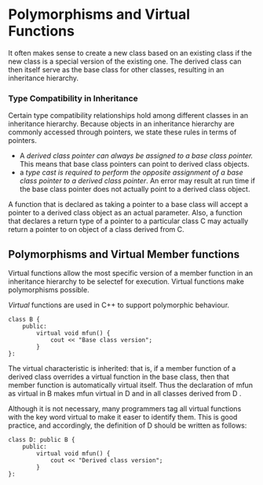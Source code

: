 # Polymorphisms and Virtual Functions
It often makes sense to create a new class based on an
existing class if the new class is a special version of the existing one. The derived class can
then itself serve as the base class for other classes, resulting in an inheritance hierarchy.

### Type Compatibility in Inheritance
Certain type compatibility relationships hold among different classes in an inheritance
hierarchy. Because objects in an inheritance hierarchy are commonly accessed through pointers,
we state these rules in terms of pointers.

 - A _derived class pointer can always be assigned to a base class pointer._ This means
   that base class pointers can point to derived class objects.
 - a _type cast is required to perform the opposite assignment of a base class pointer_
   _to a derived class pointer_. An error may result at run time if the base class pointer
   does not actually point to a derived class object.

A function that is declared as
taking a pointer to a base class will accept a pointer to a derived class object as an actual
parameter. Also, a function that declares a return type of a pointer to a particular class C
may actually return a pointer to on object of a class derived from C.


## Polymorphisms and Virtual Member functions
Virtual functions allow the most specific version of a member function in an
inheritance hierarchy to be selectef for execution. Virtual functions make
polymorphisms possible.

_Virtual_ functions are used in C++ to support polymorphic behaviour.
```
class B {
    public:
        virtual void mfun() {
            cout << "Base class version";
        }
}:
```
The virtual characteristic is inherited: that is, if a member function of a derived class
overrides a virtual function in the base class, then that member function is automatically
virtual itself. Thus the declaration of mfun as virtual in B makes mfun virtual in D and in all
classes derived from D .

Although it is not necessary, many programmers tag all virtual functions with the key word
virtual to make it easer to identify them. This is good practice, and accordingly, the
definition of D should be written as follows:

```
class D: public B {
    public:
        virtual void mfun() {
            cout << "Derived class version";
        }
}:
```


